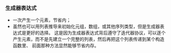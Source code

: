 ### 生成器表达式* 一次产生一个元素，节省内；* 虽然也可以用列表推导来初始化元组，数组，或其他序列类型，但是生成器表达式是更好的选择。这是因为生成器表达式背后遵守了迭代器协议，可以逐个产生元素，而不是先建立一个完整的列表，然后再把这个列表传递到某个构造函数里、前面那种方法显然能够节省内存。